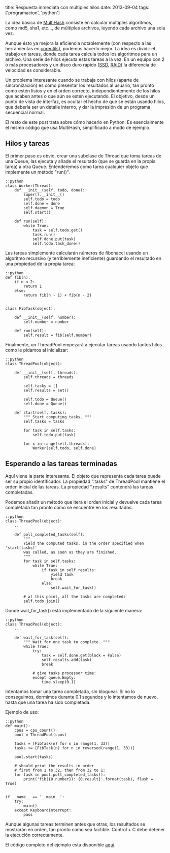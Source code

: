 title: Respuesta inmediata con múltiples hilos
date: 2013-09-04
tags: ['programacion', 'python']

La idea básica de [MultiHash][] consiste en calcular múltiples algoritmos,
como md5, sha1, etc..., de múltiples archivos, leyendo cada archivo
una sola vez.

[MultiHash]: https://github.com/Beluki/MultiHash

Aunque ésto ya mejora la eficiencia notablemente (con respecto a las
herramientas en [coreutils][]), podemos hacerlo mejor. La idea es dividir
el trabajo en tareas, donde cada tarea calcula todos los algoritmos para
un archivo. Una serie de hilos ejecuta estas tareas a la vez. En un equipo
con 2 o más procesadores y un disco duro rápido ([SSD][], [RAID][])
la diferencia de velocidad es considerable.

[coreutils]: http://www.gnu.org/software/coreutils
[SSD]: http://es.wikipedia.org/wiki/SSD
[RAID]: http://es.wikipedia.org/wiki/RAID

Un problema interesante cuando se trabaja con hilos (aparte de sincronización)
es cómo presentar los resultados al usuario, tan pronto como estén listos y
en el orden correcto, independientemente de los hilos que acaben antes o que
aún se estén ejecutando. El objetivo, desde un punto de vista de interfaz, es
ocultar el hecho de que se están usando hilos, que debería ser un detalle
interno, y dar la impresión de un programa secuencial normal.

El resto de este post trata sobre cómo hacerlo en Python. Es esencialmente el
mismo código que usa MultiHash, simplificado a modo de ejemplo.

## Hilos y tareas

El primer paso es obvio, crear una subclase de Thread que toma tareas de una
Queue, las ejecuta y añade el resultado (que se guarda en la propia tarea)
a otra Queue. Entenderemos como tarea cualquier objeto que implemente un
método "run()".

    ::python
    class Worker(Thread):
        def __init__(self, todo, done):
            super().__init__()
            self.todo = todo
            self.done = done
            self.daemon = True
            self.start()

        def run(self):
            while True:
                task = self.todo.get()
                task.run()
                self.done.put(task)
                self.todo.task_done()

Las tareas simplemente calcularán números de fibonacci usando un algoritmo
recursivo (y terriblemente ineficiente) guardando el resultado en una
propiedad de la propia tarea:

    ::python
    def fib(n):
        if n < 2:
            return 1
        else:
            return fib(n - 1) + fib(n - 2)


    class FibTask(object):

        def __init__(self, number):
            self.number = number

        def run(self):
            self.result = fib(self.number)

Finalmente, un ThreadPool empezará a ejecutar tareas usando tantos hilos
como le pidamos al inicializar:

    ::python
    class ThreadPool(object):

        def __init__(self, threads):
            self.threads = threads

            self.tasks = []
            self.results = set()

            self.todo = Queue()
            self.done = Queue()

        def start(self, tasks):
            """ Start computing tasks. """
            self.tasks = tasks

            for task in self.tasks:
                self.todo.put(task)

            for x in range(self.threads):
                Worker(self.todo, self.done)

## Esperando a las tareas terminadas

Aquí viene la parte interesante. El objeto que representa cada tarea
puede ser su propio identificador. La propiedad ".tasks" de ThreadPool
mantiene el orden inicial de las tareas. La propiedad ".results" contendrá
las tareas completadas.

Podemos añadir un método que itera el orden inicial y devuelve cada
tarea completada tan pronto como se encuentre en los resultados:

    ::python
    class ThreadPool(object):
        ...

        def poll_completed_tasks(self):
            """
            Yield the computed tasks, in the order specified when 'start(tasks)'
            was called, as soon as they are finished.
            """
            for task in self.tasks:
                while True:
                    if task in self.results:
                        yield task
                        break
                    else:
                        self.wait_for_task()

            # at this point, all the tasks are completed:
            self.todo.join()

Donde wait_for_task() está implementado de la siguiente manera:

    ::python
    class ThreadPool(object):
        ...

        def wait_for_task(self):
            """ Wait for one task to complete. """
            while True:
                try:
                    task = self.done.get(block = False)
                    self.results.add(task)
                    break

                # give tasks processor time:
                except queue.Empty:
                    time.sleep(0.1)

Intentamos tomar una tarea completada, sin bloquear. Si no lo conseguimos,
dormimos durante 0.1 segundos y lo intentamos de nuevo, hasta que una tarea
ha sido completada.

Ejemplo de uso:

    ::python
    def main():
        cpus = cpu_count()
        pool = ThreadPool(cpus)

        tasks = [FibTask(n) for n in range(1, 33)]
        tasks += [FibTask(n) for n in reversed(range(1, 33))]

        pool.start(tasks)

        # should print the results in order
        # first from 1 to 32, then from 32 to 1:
        for task in pool.poll_completed_tasks():
            print('fib({0.number}): {0.result}'.format(task), flush = True)


    if __name__ == '__main__':
        try:
            main()
        except KeyboardInterrupt:
            pass

Aunque algunas tareas terminen antes que otras, los resultados se mostrarán
en orden, tan pronto como sea factible. Control + C debe detener la ejecución
correctamente.

El código completo del ejemplo está disponible [aquí](https://github.com/Beluki/Misc/blob/master/Source/ThreadPool/ThreadPool.py).


